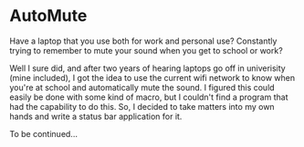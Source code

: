 # AutoMute
Have a laptop that you use both for work and personal use? Constantly trying to remember to mute your sound when you get to school or work? 

Well I sure did, and after two years of hearing laptops go off in univerisity (mine included), I got the idea to use the current wifi network to know when you're at school and automatically mute the sound. I figured this could easily be done with some kind of macro, but I couldn't find a program that had the capability to do this. So, I decided to take matters into my own hands and write a status bar application for it.

To be continued...
